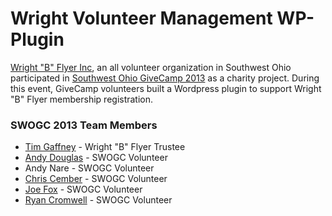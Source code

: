 # Wright Volunteer Management WP-Plugin

[Wright "B" Flyer Inc](http://www.wright-b-flyer.org/), an all volunteer organization in Southwest Ohio participated in [Southwest Ohio GiveCamp 2013](http://southwestohiogivecamp.org) as a charity project.  During this event, GiveCamp volunteers built a Wordpress plugin to support Wright "B" Flyer membership registration.

### SWOGC 2013 Team Members
* [Tim Gaffney](http://timothyrgaffney.com/) - Wright "B" Flyer Trustee
* [Andy Douglas](http://www.wellcraftsoftware.com) - SWOGC Volunteer
* Andy Nare - SWOGC Volunteer
* [Chris Cember](http://traylerphi.com) - SWOGC Volunteer
* [Joe Fox](https://github.com/mrWumpus) - SWOGC Volunteer
* [Ryan Cromwell](http://twitter.com/cromwellryan) - SWOGC Volunteer


